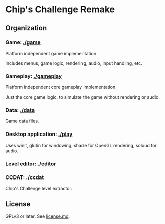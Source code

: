 Chip's Challenge Remake
=======================

Organization
------------

### Game: [./game](./game)

Platform independent game implementation.

Includes menus, game logic, rendering, audio, input handling, etc.

### Gameplay: [./gameplay](./gameplay)

Platform independent core gameplay implementation.

Just the core game logic, to simulate the game without rendering or audio.

### Data: [./data](./data)

Game data files.

### Desktop application: [./play](./play)

Uses winit, glutin for windowing, shade for OpenGL rendering, soloud for audio.

### Level editor: [./editor](./editor)

### CCDAT: [./ccdat](./ccdat)

Chip's Challenge level extractor.

License
-------

GPLv3 or later. See [license.md](./license.md).
